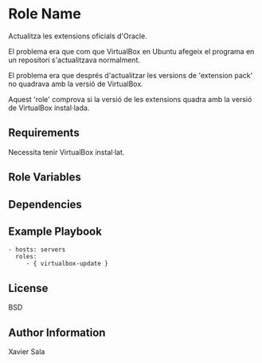 Role Name
=========

Actualitza les extensions oficials d'Oracle.

El problema era que com que VirtualBox en Ubuntu afegeix el programa en un repositori s'actualitzava normalment. 

El problema era que després d'actualitzar les versions de 'extension pack' no quadrava amb la versió de VirtualBox.

Aquest 'role' comprova si la versió de les extensions quadra amb la versió de VirtualBox instal·lada.

Requirements
------------

Necessita tenir VirtualBox instal·lat.

Role Variables
--------------

Dependencies
------------

Example Playbook
----------------

    - hosts: servers
      roles:
         - { virtualbox-update }

License
-------

BSD

Author Information
------------------
Xavier Sala
